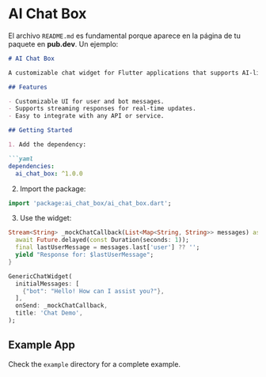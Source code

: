 # AI Chat Box

El archivo `README.md` es fundamental porque aparece en la página de tu paquete en **pub.dev**. Un ejemplo:

```markdown
# AI Chat Box

A customizable chat widget for Flutter applications that supports AI-like conversations via dynamic callbacks. Perfect for integrating with AI APIs, chatbots, or other dynamic chat systems.

## Features

- Customizable UI for user and bot messages.
- Supports streaming responses for real-time updates.
- Easy to integrate with any API or service.

## Getting Started

1. Add the dependency:

```yaml
dependencies:
  ai_chat_box: ^1.0.0
```

2. Import the package:

```dart
import 'package:ai_chat_box/ai_chat_box.dart';
```

3. Use the widget:

```dart
Stream<String> _mockChatCallback(List<Map<String, String>> messages) async* {
  await Future.delayed(const Duration(seconds: 1));
  final lastUserMessage = messages.last['user'] ?? '';
  yield "Response for: $lastUserMessage";
}

GenericChatWidget(
  initialMessages: [
    {"bot": "Hello! How can I assist you?"},
  ],
  onSend: _mockChatCallback,
  title: 'Chat Demo',
);
```

## Example App

Check the `example` directory for a complete example.
